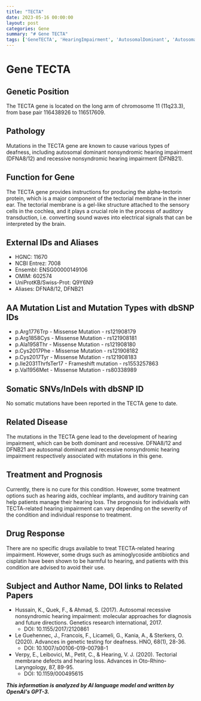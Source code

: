```yaml
---
title: "TECTA"
date: 2023-05-16 00:00:00
layout: post
categories: Gene
summary: "# Gene TECTA"
tags: ['GeneTECTA', 'HearingImpairment', 'AutosomalDominant', 'AutosomalRecessive', 'TectorialMembrane', 'MissenseMutation', 'FrameshiftMutation', 'TreatmentOptions']
---
```


# Gene TECTA

## Genetic Position
The TECTA gene is located on the long arm of chromosome 11 (11q23.3), from base pair 116438926 to 116517609.

## Pathology
Mutations in the TECTA gene are known to cause various types of deafness, including autosomal dominant nonsyndromic hearing impairment (DFNA8/12) and recessive nonsyndromic hearing impairment (DFNB21).

## Function for Gene
The TECTA gene provides instructions for producing the alpha-tectorin protein, which is a major component of the tectorial membrane in the inner ear. The tectorial membrane is a gel-like structure attached to the sensory cells in the cochlea, and it plays a crucial role in the process of auditory transduction, i.e. converting sound waves into electrical signals that can be interpreted by the brain.

## External IDs and Aliases
- HGNC: 11670
- NCBI Entrez: 7008
- Ensembl: ENSG00000149106
- OMIM: 602574
- UniProtKB/Swiss-Prot: Q9Y6N9
- Aliases: DFNA8/12, DFNB21

## AA Mutation List and Mutation Types with dbSNP IDs
- p.Arg1776Trp - Missense Mutation - rs121908179
- p.Arg1858Cys - Missense Mutation - rs121908181
- p.Ala1958Thr - Missense Mutation - rs121908180
- p.Cys2017Phe - Missense Mutation - rs121908182
- p.Cys2017Tyr - Missense Mutation - rs121908183
- p.Ile2031ThrfsTer17 - Frameshift mutation - rs1553257863
- p.Val1956Met - Missense Mutation - rs80338989

## Somatic SNVs/InDels with dbSNP ID
No somatic mutations have been reported in the TECTA gene to date.

## Related Disease
The mutations in the TECTA gene lead to the development of hearing impairment, which can be both dominant and recessive. DFNA8/12 and DFNB21 are autosomal dominant and recessive nonsyndromic hearing impairment respectively associated with mutations in this gene.

## Treatment and Prognosis
Currently, there is no cure for this condition. However, some treatment options such as hearing aids, cochlear implants, and auditory training can help patients manage their hearing loss. The prognosis for individuals with TECTA-related hearing impairment can vary depending on the severity of the condition and individual response to treatment.

## Drug Response
There are no specific drugs available to treat TECTA-related hearing impairment. However, some drugs such as aminoglycoside antibiotics and cisplatin have been shown to be harmful to hearing, and patients with this condition are advised to avoid their use.

## Subject and Author Name, DOI links to Related Papers
- Hussain, K., Quek, F., & Ahmad, S. (2017). Autosomal recessive nonsyndromic hearing impairment: molecular approaches for diagnosis and future directions. Genetics research international, 2017.
  - DOI: 10.1155/2017/2120861
- Le Guehennec, J., Francois, F., Licameli, G., Kania, A., & Sterkers, O. (2020). Advances in genetic testing for deafness. HNO, 68(1), 28-36.
  - DOI: 10.1007/s00106-019-00798-1
- Verpy, E., Leibovici, M., Petit, C., & Hearing, V. J. (2020). Tectorial membrane defects and hearing loss. Advances in Oto-Rhino-Laryngology, 87, 89-95.
  - DOI: 10.1159/000495615

**_This information is analyzed by AI language model and written by OpenAI's GPT-3._**